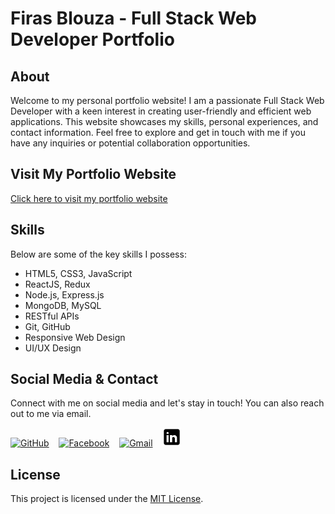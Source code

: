 # Firas Blouza - Full Stack Web Developer Portfolio

## About

Welcome to my personal portfolio website! I am a passionate Full Stack Web Developer with a keen interest in creating user-friendly and efficient web applications. This website showcases my skills, personal experiences, and contact information. Feel free to explore and get in touch with me if you have any inquiries or potential collaboration opportunities.

## Visit My Portfolio Website

[Click here to visit my portfolio website](https://firasblouza.netlify.app/)

## Skills

Below are some of the key skills I possess:

- HTML5, CSS3, JavaScript
- ReactJS, Redux
- Node.js, Express.js
- MongoDB, MySQL
- RESTful APIs
- Git, GitHub
- Responsive Web Design
- UI/UX Design

## Social Media & Contact

Connect with me on social media and let's stay in touch! You can also reach out to me via email.

[<img src="https://raw.githubusercontent.com/simple-icons/simple-icons/develop/icons/github.svg" alt="GitHub" width="30" height="30">](https://github.com/firasblouza) &nbsp;&nbsp;
[<img src="https://raw.githubusercontent.com/simple-icons/simple-icons/develop/icons/facebook.svg" alt="Facebook" width="30" height="30">](https://facebook.com/firas.blouza) &nbsp;&nbsp;
[<img src="https://raw.githubusercontent.com/simple-icons/simple-icons/develop/icons/gmail.svg" alt="Gmail" width="30" height="30">](mailto:firas.blouza1@gmail.com) &nbsp;&nbsp;
[<img src="https://raw.githubusercontent.com/simple-icons/simple-icons/develop/icons/linkedin.svg" alt="LinkedIn" width="30" height="30">](https://www.linkedin.com/in/firas-blouza-a5a785243/)

## License

This project is licensed under the [MIT License](https://your-portfolio-website-url.com/LICENSE).
